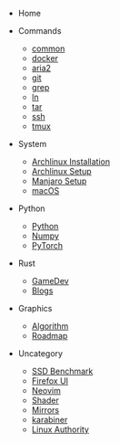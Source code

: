 - Home
- Commands
    - [common](/commands/commands.md)
    - [docker](/commands/docker.md)
    - [aria2](/commands/aria2.md)
    - [git](/commands/git.md)
    - [grep](/commands/grep.md)
    - [ln](/commands/ln.md)
    - [tar](/commands/tar.md)
    - [ssh](/commands/ssh.md)
    - [tmux](/commands/tmux.md)

- System
    - [Archlinux Installation](/system/arch-installation.md)
    - [Archlinux Setup](/system/arch-setup.md)
    - [Manjaro Setup](/system/manjaro-setup.md)
    - [macOS](/system/macOS.md)

- Python
    - [Python](/python/python.md)
    - [Numpy](/python/numpy.md)
    - [PyTorch](/python/pytorch.md)

- Rust
    - [GameDev](/rust/gamedev.md)
    - [Blogs](/rust/blogs.md)

- Graphics

    - [Algorithm](/graphics/algorithm.md)
    - [Roadmap](/graphics/roadmap.md)

- Uncategory

    - [SSD Benchmark](/uncategory/ssd-benchmark.md)
    - [Firefox UI](/uncategory/firefox-ui-modification.md)
    - [Neovim](/uncategory/neovim.md)
    - [Shader](/uncategory/shader.md)
    - [Mirrors](/uncategory/mirrors.md)
    - [karabiner](/uncategory/karabiner.md)
    - [Linux Authority](/uncategory/linux-authority.md)
